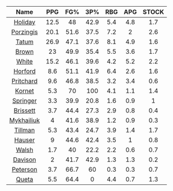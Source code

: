 |                                     Name                                     |  PPG  |  FG%  |  3P%  |  RBG  |  APG  |  STOCK  |
|:----------------------------------------------------------------------------:|:-----:|:-----:|:-----:|:-----:|:-----:|:-------:|
|      [Holiday](https://www.espn.com/nba/player/_/id/3995/jrue-holiday)       | 12.5  |  48   | 42.9  |  5.4  |  4.8  |   1.7   |
| [Porzingis](https://www.espn.com/nba/player/_/id/3102531/kristaps-porzingis) | 20.1  | 51.6  | 37.5  |  7.2  |   2   |   2.6   |
|      [Tatum](https://www.espn.com/nba/player/_/id/4065648/jayson-tatum)      | 26.9  | 47.1  | 37.6  |  8.1  |  4.9  |   1.6   |
|      [Brown](https://www.espn.com/nba/player/_/id/3917376/jaylen-brown)      |  23   | 49.9  | 35.4  |  5.5  |  3.6  |   1.7   |
|     [White](https://www.espn.com/nba/player/_/id/3078576/derrick-white)      | 15.2  | 46.1  | 39.6  |  4.2  |  5.2  |   2.2   |
|       [Horford](https://www.espn.com/nba/player/_/id/3213/al-horford)        |  8.6  | 51.1  | 41.9  |  6.4  |  2.6  |   1.6   |
|  [Pritchard](https://www.espn.com/nba/player/_/id/4066354/payton-pritchard)  |  9.6  | 46.8  | 38.5  |  3.2  |  3.4  |   0.6   |
|      [Kornet](https://www.espn.com/nba/player/_/id/3064560/luke-kornet)      |  5.3  |  70   |  100  |  4.1  |  1.1  |   1.4   |
|   [Springer](https://www.espn.com/nba/player/_/id/4432164/jaden-springer)    |  3.3  | 39.9  | 20.8  |  1.6  |  0.9  |    1    |
|   [Brissett](https://www.espn.com/nba/player/_/id/4278031/oshae-brissett)    |  3.7  | 44.4  | 27.3  |  2.9  |  0.8  |   0.4   |
|  [Mykhailiuk](https://www.espn.com/nba/player/_/id/3133602/svi-mykhailiuk)   |   4   | 41.6  | 38.9  |  1.2  |  0.9  |   0.3   |
|    [Tillman](https://www.espn.com/nba/player/_/id/4277964/xavier-tillman)    |  5.3  | 43.4  | 24.7  |  3.9  |  1.4  |   1.7   |
|      [Hauser](https://www.espn.com/nba/player/_/id/4065804/sam-hauser)       |   9   | 44.6  | 42.4  |  3.5  |   1   |   0.8   |
|      [Walsh](https://www.espn.com/nba/player/_/id/4683689/jordan-walsh)      |  1.7  |  40   | 22.2  |  2.2  |  0.6  |   0.7   |
|      [Davison](https://www.espn.com/nba/player/_/id/4576085/jd-davison)      |   2   | 41.7  | 42.9  |  1.3  |  1.3  |   0.2   |
|    [Peterson](https://www.espn.com/nba/player/_/id/4397689/drew-peterson)    |  3.7  | 66.7  |  60   |  0.3  |  0.3  |   0.7   |
|     [Queta](https://www.espn.com/nba/player/_/id/4397424/neemias-queta)      |  5.5  | 64.4  |   0   |  4.4  |  0.7  |   1.3   |